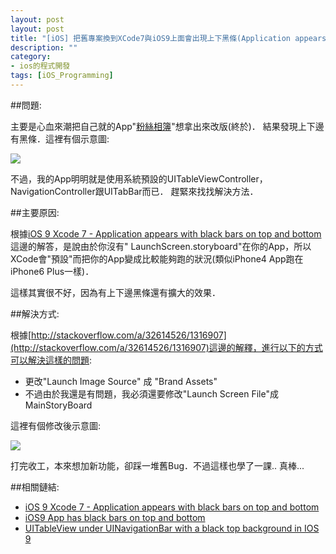 ```yaml
---
layout: post
layout: post
title: "[iOS] 把舊專案換到XCode7與iOS9上面會出現上下黑條(Application appears with black bars on top and bottom)"
description: ""
category: 
- ios的程式開發
tags: [iOS_Programming]
---
```


##問題:

主要是心血來潮把自己就的App"[粉絲相簿](https://itunes.apple.com/tw/app/fen-si-xiang-bu/id839324997?l=zh&mt=8)"想拿出來改版(終於)． 結果發現上下邊有黑條．這裡有個示意圖:

![](http://i.stack.imgur.com/4S93T.png)

不過，我的App明明就是使用系統預設的UITableViewController，NavigationController跟UITabBar而已． 趕緊來找找解決方法．

##主要原因:

根據[iOS 9 Xcode 7 - Application appears with black bars on top and bottom](http://stackoverflow.com/questions/32641240/ios-9-xcode-7-application-appears-with-black-bars-on-top-and-bottom)這邊的解答，是說由於你沒有" LaunchScreen.storyboard"在你的App，所以XCode會"預設"而把你的App變成比較能夠跑的狀況(類似iPhone4 App跑在 iPhone6 Plus一樣)．

這樣其實很不好，因為有上下邊黑條還有擴大的效果．

##解決方式:

根據[http://stackoverflow.com/a/32614526/1316907](http://stackoverflow.com/a/32614526/1316907)這邊的解釋，進行以下的方式可以解決這樣的問題:

- 更改"Launch Image Source" 成 "Brand Assets"
- 不過由於我還是有問題，我必須還要修改"Launch Screen File"成MainStoryBoard

這裡有個修改後示意圖:

![](http://i.stack.imgur.com/Hf9bM.png)


打完收工，本來想加新功能，卻踩一堆舊Bug．不過這樣也學了一課.. 真棒...

##相關鏈結:


- [iOS 9 Xcode 7 - Application appears with black bars on top and bottom](http://stackoverflow.com/questions/32641240/ios-9-xcode-7-application-appears-with-black-bars-on-top-and-bottom)
- [iOS9 App has black bars on top and bottom](http://stackoverflow.com/questions/32312906/ios9-app-has-black-bars-on-top-and-bottom)
- [UITableView under UINavigationBar with a black top background in IOS 9](http://stackoverflow.com/questions/32628982/uitableview-under-uinavigationbar-with-a-black-top-background-in-ios-9/34407989#34407989)

